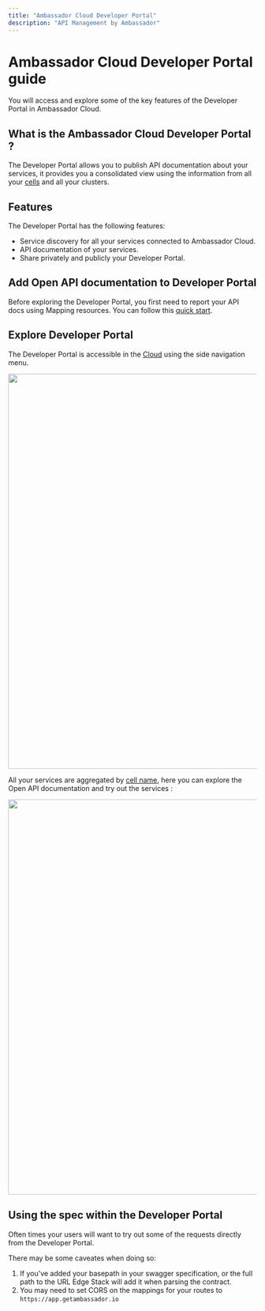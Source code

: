 ```yaml
---
title: "Ambassador Cloud Developer Portal"
description: "API Management by Ambassador"
---
```


# Ambassador Cloud Developer Portal guide

You will access and explore some of the key features of the Developer Portal in Ambassador Cloud.

## What is the Ambassador Cloud Developer Portal ?

The Developer Portal allows you to publish API documentation about your services, it provides you a consolidated view using the information from all your [cells](../service-catalog/concepts/cells) and all your clusters.

## Features

The Developer Portal has the following features:

- Service discovery for all your services connected to Ambassador Cloud.
- API documentation of your services.
- Share privately and publicly your Developer Portal.

## Add Open API documentation to Developer Portal

Before exploring the Developer Portal, you first need to report your API docs using Mapping resources. You can follow this [quick start](../visualize-api/quick-start).

## Explore Developer Portal

The Developer Portal is accessible in the [Cloud](https://app.getambassador.io/cloud/dev-portal) using the side navigation menu.

  <p align="center">
    <img src="./../../images/dev-portal-cloud.png" width="800"/>
  </p>

All your services are aggregated by [cell name](../service-catalog/concepts/cells), here you can explore the Open API documentation and try out the services :

  <p align="center">
    <img src="./../../images/dev-portal-cloud-service.png" width="800"/>
  </p>

  ## Using the spec within the Developer Portal

  Often times your users will want to try out some of the requests directly from the Developer Portal.

  There may be some caveates when doing so:

  1. If you've added your basepath in your swagger specification, or the full path to the URL Edge Stack will add it when parsing the contract. 
  1. You may need to set CORS on the mappings for your routes to `https://app.getambassador.io`
